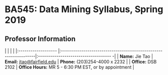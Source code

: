 
# BA545: Data Mining Syllabus, Spring 2019

## Professor Information 
|                      |                                                                  |                                       |
|:-------------------  |:-----------------------------------------------------------------|:------------------------------------ -|
| **Name:** Jie Tao    | **Email:** [jtao@fairfield.edu](mailto:jtao@fairfield.edu)       | **Phone:** (203)254-4000 x 2232       |
| **Office:** DSB 2102 | **Office Hours:** MR 5 - 6:30 PM EST, or by appointment                                                  |




